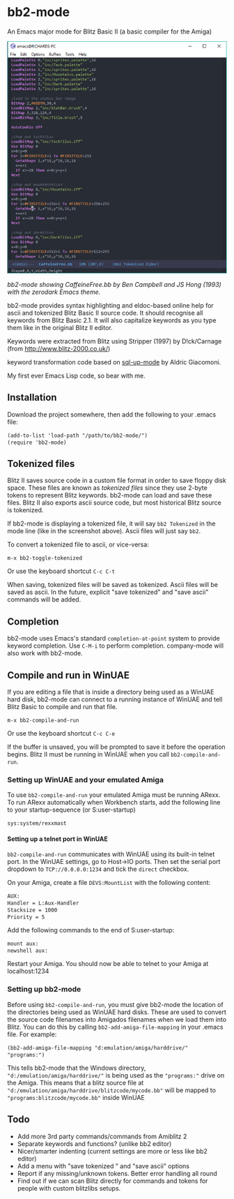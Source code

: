 # bb2-mode
An Emacs major mode for Blitz Basic II (a basic compiler for the Amiga)

![bb2-mode screenshot](https://github.com/richardjdare/bb2-mode/blob/master/media/bb2-mode.jpg "bb2-mode screenshot")

*bb2-mode showing CaffeineFree.bb by Ben Campbell and JS Hong (1993) with the zerodark Emacs theme.*

bb2-mode provides syntax highlighting and eldoc-based online help for ascii and tokenized Blitz Basic II source code. It should recognise all keywords from Blitz Basic 2.1.
It will also capitalize keywords as you type them like in the original Blitz II editor.

Keywords were extracted from Blitz using Stripper (1997) by D!ck/Carnage (from http://www.blitz-2000.co.uk/)

keyword transformation code based on [sql-up-mode](https://github.com/Trevoke/sqlup-mode.el) by Aldric Giacomoni.

My first ever Emacs Lisp code, so bear with me.
## Installation
Download the project somewhere, then add the following to your .emacs file:
```
(add-to-list 'load-path "/path/to/bb2-mode/")
(require 'bb2-mode)
```

## Tokenized files
Blitz II saves source code in a custom file format in order to save floppy disk space. These files are known as *tokenized files* since they use 2-byte tokens to represent Blitz keywords. bb2-mode can load and save these files. Blitz II also exports ascii source code, but most historical Blitz source is tokenized.

If bb2-mode is displaying a tokenized file, it will say `bb2 Tokenized` in the mode line (like in the screenshot above). Ascii files will just say `bb2`.

To convert a tokenized file to ascii, or vice-versa:
```
m-x bb2-toggle-tokenized
```
Or use the keyboard shortcut `C-c C-t`

When saving, tokenized files will be saved as tokenized. Ascii files will be saved as ascii. In the future, explicit "save tokenized" and "save ascii" commands will be added.

## Completion
bb2-mode uses Emacs's standard `completion-at-point` system to provide keyword completion. Use `C-M-i` to perform completion. company-mode will also work with bb2-mode.

## Compile and run in WinUAE
If you are editing a file that is inside a directory being used as a WinUAE hard disk, bb2-mode can connect to a running instance of WinUAE and tell Blitz Basic to compile and run that file.

```
m-x bb2-compile-and-run
```
Or use the keyboard shortcut `C-c C-e`

If the buffer is unsaved, you will be prompted to save it before the operation begins. Blitz II must be running in WinUAE when you call `bb2-compile-and-run`.

### Setting up WinUAE and your emulated Amiga
To use `bb2-compile-and-run` your emulated Amiga must be running ARexx. To run ARexx automatically when Workbench starts, add the following line to your startup-sequence (or S:user-startup)
```
sys:system/rexxmast
```
#### Setting up a telnet port in WinUAE
`bb2-compile-and-run` communicates with WinUAE using its built-in telnet port. In the WinUAE settings, go to Host->IO ports. Then set the serial port dropdown to `TCP://0.0.0.0:1234` and tick the `direct` checkbox.

On your Amiga, create a file `DEVS:MountList` with the following content:
```
AUX:
Handler = L:Aux-Handler
Stacksize = 1000
Priority = 5
```
Add the following commands to the end of S:user-startup:
```
mount aux:
newshell aux:
```
Restart your Amiga. You should now be able to telnet to your Amiga at localhost:1234

### Setting up bb2-mode
Before using `bb2-compile-and-run`, you must give bb2-mode the location of the directories being used as WinUAE hard disks. These are used to convert the source code filenames into Amigados filenames when we load them into Blitz. You can do this by calling `bb2-add-amiga-file-mapping` in your .emacs file. For example:
```
(bb2-add-amiga-file-mapping "d:emulation/amiga/harddrive/" "programs:")
```
This tells bb2-mode that the Windows directory, `"d:/emulation/amiga/harddrive/"` is being used as the `"programs:"` drive on the Amiga. This means that a blitz source file at `"d:/emulation/amiga/harddrive/blitzcode/mycode.bb"` will be mapped to `"programs:blitzcode/mycode.bb"` inside WinUAE

## Todo
* Add more 3rd party commands/commands from Amiblitz 2
* Separate keywords and functions? (unlike bb2 editor)
* Nicer/smarter indenting (current settings are more or less like bb2 editor)
* Add a menu with "save tokenized " and "save ascii" options
* Report if any missing/unknown tokens. Better error handling all round
* Find out if we can scan Blitz directly for commands and tokens for people with custom blitzlibs setups.
